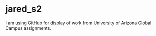 # jared_s2
I am using GitHub for display of work from University of Arizona Global Campus assignments.
